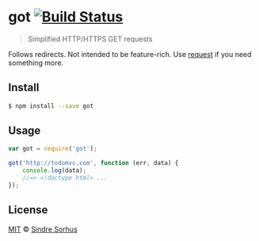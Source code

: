 # got [![Build Status](https://travis-ci.org/sindresorhus/got.svg?branch=master)](https://travis-ci.org/sindresorhus/got)

> Simplified HTTP/HTTPS GET requests

Follows redirects. Not intended to be feature-rich. Use [request](https://github.com/mikeal/request) if you need something more.


## Install

```bash
$ npm install --save got
```


## Usage

```js
var got = require('got');

got('http://todomvc.com', function (err, data) {
	console.log(data);
	//=> <!doctype html> ...
});
```


## License

[MIT](http://opensource.org/licenses/MIT) © [Sindre Sorhus](http://sindresorhus.com)
